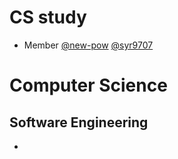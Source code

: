 # CS study

- Member [@new-pow](https://github.com/new-pow) [@syr9707](https://github.com/syr9707)

# Computer Science

## Software Engineering
- 